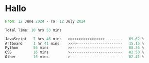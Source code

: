 # Hallo
<!--START_SECTION:waka-->

```rust
From: 12 June 2024 - To: 12 July 2024

Total Time: 10 hrs 53 mins

JavaScript   7 hrs 46 mins   >>>>>>>>>>>>>>>>>--------   69.62 %
Artboard     1 hr 41 mins    >>>>---------------------   15.15 %
Python       56 mins         >>-----------------------   08.36 %
CSS          16 mins         >------------------------   02.50 %
Other        16 mins         >------------------------   02.41 %
```

<!--END_SECTION:waka-->
